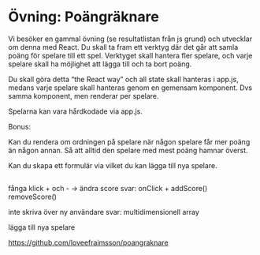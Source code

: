 # Övning: Poängräknare

Vi besöker en gammal övning (se resultatlistan från js grund) och utvecklar om denna med React.
Du skall ta fram ett verktyg där det går att samla poäng för spelare till ett spel. 
Verktyget skall hantera fler spelare, och varje spelare skall ha möjlighet att lägga till och ta bort poäng.

Du skall göra detta “the React way” och all state skall hanteras i app.js, medans varje spelare skall hanteras genom en gemensam komponent. Dvs samma komponent, men renderar per spelare.

Spelarna kan vara hårdkodade via app.js.

Bonus:

Kan du rendera om ordningen på spelare när någon spelare får mer poäng än någon annan. Så att alltid den spelare med mest poäng hamnar överst.

Kan du skapa ett formulär via vilket du kan lägga till nya spelare.


## 
fånga klick + och - -> ändra score
svar: onClick + addScore() removeScore()

inte skriva över ny användare
svar: multidimensionell array

lägga till nya spelare


https://github.com/loveefraimsson/poangraknare

